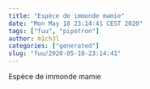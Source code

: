 ```yaml
---
title: "Espèce de immonde mamie"
date: "Mon May 18 23:14:41 CEST 2020"
tags: ["fuu", "pipotron"]
author: m1ch3l
categories: ["generated"]
slug: "fuu/2020-05-18-23:14:41"
---
```


Espèce de immonde mamie
